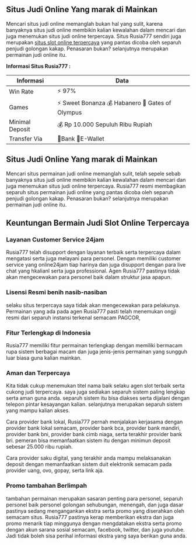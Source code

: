 ## Situs Judi Online Yang marak di Mainkan

Mencari situs judi online memanglah bukan hal yang sulit, karena banyaknya situs judi online membikin kalian kewalahan dalam mencari dan juga menemukan situs judi online terpercaya. Situs Rusia777 sendiri juga merupakan [situs slot online terpercaya](https://camfixya.com) yang pantas dicoba oleh separuh penjudi golongan kakap. Penasaran bukan? selanjutnya merupakan permainan judi online itu.

<b>Informasi Situs Rusia777 : </b>

| Informasi  | Data |
| ------------- | ------------- |
| Win Rate  | ⚡ 97% |
| Games  | ⚡ Sweet Bonanza 💰 Habanero 🔱 Gates of Olympus |
| Minimal Deposit  | 💰 Rp 10.000 Sepuluh Ribu Rupiah |
| Transfer Via  | 🏅Bank 🏅E-Wallet |

## Situs Judi Online Yang marak di Mainkan

Mencari situs permainan judi online memanglah sulit, telah sepele sebab banyaknya situs judi online membikin kalian kewalahan dalam mencari dan juga menemukan situs judi online terpercaya. Rusia777 resmi  membagikan separuh situs permainan judi online yang pantas dicoba oleh separuh penjudi golongan kakap. Penasaran bukan? selanjutnya merupakan permainan judi online itu.

## Keuntungan Bermain Judi Slot Online Terpercaya

### Layanan Customer Service 24jam

Rusia777 telah disupport dengan layanan terbaik serta terpercaya dalam mengatasi serta juga melayani para personel. Dengan memiliki customer service yang online24jam tiap harinya dan juga disupport dengan para live chat yang hkalianl serta juga professional. Agen Rusia777 pastinya tidak akan mengecewakan para personel baik dalam struktur jasa apapun.

### Lisensi Resmi benih nasib-nasiban

selaku situs terpercaya saya tidak akan mengecewakan para pelakunya. Permainan yang ada pada agen Rusia777 pasti telah menemukan ongji resmi dari separuh instansi terkenal semacam PAGCOR,

### Fitur Terlengkap di Indonesia

Rusia777 memiliki fitur permainan terlengkap dengan memiliki bermacam rupa sistem berbagai macam dan juga jenis-jenis permainan yang sungguh luar biasa guna kalian mainkan.

### Aman dan Terpercaya

Kita tidak cukup menemukan titel nama baik selaku agen slot terbaik serta cukong judi terpercaya. saya juga sediakan separuh sistem paling lengkap serta aman guna anda. separuh sistem itu bisa diakses serta dijalani dengan telepon pintar kesayangan kalian. selanjutnya merupakan separuh sistem yang mampu kalian akses.

Cara provider bank lokal, Rusia777 pernah menjalakan kerjasama dengan provider bank lokal semacam, provider bank bca, provider bank mandiri, provider bank bni, provider bank cimb niaga, serta terakhir provider bank bri. pemeran bisa memanfaatkan sistem itu dengan minimun deposit sebesar 25.000 ribu rupiah.

Cara provider saku digital, yang terakhir anda mampu melaksanakan deposit dengan memanfaatkan sistem duit elektronik semacam pada provider uang, ovo, gopay, serta link aja.

### Promo tambahan Berlimpah

tambahan permainan merupakan sasaran penting para personel, separuh personel baik personel golongan sehubungan, menengah, dan juga dasar pastinya sedang mengangankan ekstra serta promo yang diserahkan oleh semacam situs. Rusia777 pastinya kerap memberikan ekstra dan juga promo menarik tiap minggunya dengan mengdatakan ekstra serta promo dengan akun sarana sosial semacam, facebook, twitter, dan juga youtube. Jadi tidak boleh sisa perihal informasi ekstra yang saya berikan guna anda.
